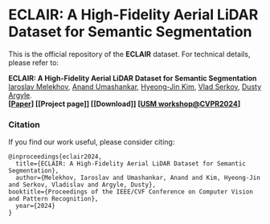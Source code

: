# ECLAIR: A High-Fidelity Aerial LiDAR Dataset for Semantic Segmentation

This is the official repository of the **ECLAIR** dataset. For technical details, please refer to:

**ECLAIR: A High-Fidelity Aerial LiDAR Dataset for Semantic Segmentation** <br />
[Iaroslav Melekhov](https://imelekhov.com/), [Anand Umashankar](https://www.linkedin.com/in/anandcu3/), [Hyeong-Jin Kim](https://www.linkedin.com/in/hjedkim/), 
[Vlad Serkov](https://www.linkedin.com/in/vladserkoff/), [Dusty Argyle](https://www.linkedin.com/in/dustinargyle/). <br />
**[[Paper](https://arxiv.org/abs/2404.10699)] [[Project page]] [[Download]]
[[USM workshop@CVPR2024](https://usm3d.github.io/)]** <br />



### Citation
If you find our work useful, please consider citing:

	@inproceedings{eclair2024,
	  title={ECLAIR: A High-Fidelity Aerial LiDAR Dataset for Semantic Segmentation},
	  author={Melekhov, Iaroslav and Umashankar, Anand and Kim, Hyeong-Jin and Serkov, Vladislav and Argyle, Dusty},
    booktitle={Proceedings of the IEEE/CVF Conference on Computer Vision and Pattern Recognition},
	  year={2024}
	}

